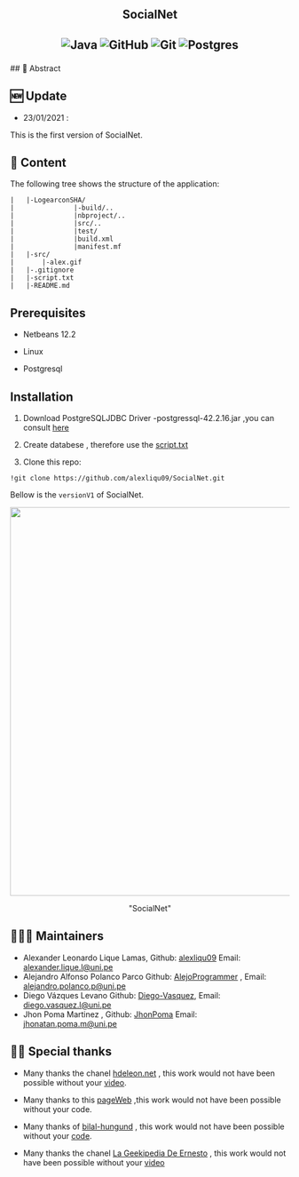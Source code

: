 <h2 align="center">
<p> SocialNet  </p>
</h2>
<h2 align="center">
<img alt="Java"  src= "https://img.shields.io/badge/java-%23ED8B00.svg?&style=for-the-badge&logo=java&logoColor=white"/>
<img alt="GitHub" src="https://img.shields.io/badge/github%20-%23121011.svg?&style=for-the-badge&logo=github&logoColor=white" />
<img alt="Git" src="https://img.shields.io/badge/git%20-%23F05033.svg?&style=for-the-badge&logo=git&logoColor=white" />
<img alt="Postgres" src="https://img.shields.io/badge/postgres-%23316192.svg?&style=for-the-badge&logo=postgresql&logoColor=white" />
<p></p>
<p></p>
</h2>
## 📜 Abstract

## 🆕 Update
- 23/01/2021 :

 This is the first version of SocialNet.

## 📖 Content

The following tree shows the structure of the application:

```
|   |-LogearconSHA/
|               |-build/..
|               |nbproject/..
|               |src/..
|               |test/   
|               |build.xml
|               |manifest.mf  
|   |-src/
|       |-alex.gif
|   |-.gitignore
|   |-script.txt
|   |-README.md
```

## Prerequisites

- Netbeans 12.2 

- Linux

- Postgresql

## Installation

1. Download PostgreSQLJDBC Driver -postgressql-42.2.16.jar ,you can consult [here](https://jdbc.postgresql.org/download.html)

2. Create databese , therefore use the [script.txt](https://github.com/alexliqu09/SocialNet/blob/main/script.txt)

3. Clone this repo:
```
!git clone https://github.com/alexliqu09/SocialNet.git

```

Bellow is the ```versionV1``` of SocialNet.
 
<p align="center">

<img src="src/alex.gif" width="700"/>

<p align="center">"SocialNet"</p>

</p align="center">

## 👨🏽‍💻 Maintainers

* Alexander Leonardo Lique Lamas, Github: [alexliqu09](https://github.com/alexliqu09) Email: alexander.lique.l@uni.pe
* Alejandro Alfonso Polanco Parco Github: [AlejoProgrammer](https://github.com/AlejoProgrammer) , Email: alejandro.polanco.p@uni.pe 
* Diego Vázques Levano Github: [Diego-Vasquez](https://github.com/Diego-Vasquez), Email: diego.vasquez.l@uni.pe  
* Jhon Poma Martinez , Github: [JhonPoma](https://github.com/JhonPoma) Email: jhonatan.poma.m@uni.pe 

## 🙏🏽 Special thanks

* Many thanks the chanel [hdeleon.net](https://www.youtube.com/channel/UCDUdeFslCNoM29MAlZOfdWQ) , this work would not have been possible without your [video](https://www.youtube.com/watch?v=7Opd2EjrqnM&t=1s).

* Many thanks to this [pageWeb](https://stackoverflow.com/questions/14642125/i-need-to-primitive-root-of-prime-number) ,this work would not have been possible without your code.

* Many thanks of [bilal-hungund](https://auth.geeksforgeeks.org/user/bilal-hungund/articles) , this work would not have been possible without your [code]([code]https://www.geeksforgeeks.org/sha-256-hash-in-java/).

* Many thanks the chanel [La Geekipedia De Ernesto](https://www.youtube.com/channel/UCeEW6PHNJlIwI-rKChmqqkw) , this work would not have been possible without your [video](https://www.youtube.com/watch?v=xGzeEUHcsj8)